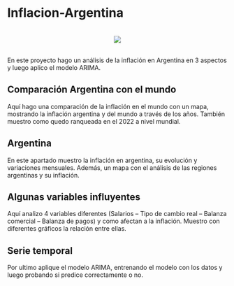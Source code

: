 # Inflacion-Argentina

<br>
<center><img src="https://images8.alphacoders.com/447/447967.jpg"></center>
<br>

En este proyecto hago un análisis de la inflación en Argentina en 3 aspectos y luego aplico el modelo ARIMA.

 ## Comparación Argentina con el mundo
Aquí hago una comparación de la inflación en el mundo con un mapa, mostrando la inflación argentina y del mundo a través de los años.
También muestro como quedo ranqueada en el 2022 a nivel mundial.

## Argentina
En este apartado muestro la inflación en argentina, su evolución y variaciones mensuales.
Además, un mapa con el análisis de las regiones argentinas y su inflación.

## Algunas variables influyentes
Aquí analizo 4 variables diferentes (Salarios – Tipo de cambio real – Balanza comercial – Balanza de pagos) y como afectan a la inflación. Muestro con diferentes gráficos la relación entre ellas.

## Serie temporal
Por ultimo aplique el modelo ARIMA, entrenando el modelo con los datos y luego probando si predice correctamente o no. 

